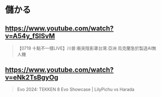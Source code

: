 # 儲かる

## https://www.youtube.com/watch?v=A54y_fSlSvM

> 【0719 十點不一樣LIVE】川普:衝突陰影罩台灣.亞洲 烏克蘭急於製造AI無人機 

## https://www.youtube.com/watch?v=eNk2TsBgyOg

> Evo 2024: TEKKEN 8 Evo Showcase | LilyPichu vs Harada 
